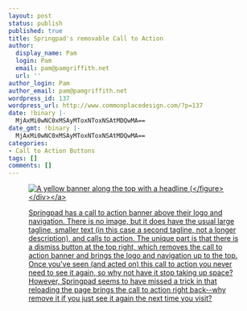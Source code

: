 ```yaml
---
layout: post
status: publish
published: true
title: Springpad's removable Call to Action
author:
  display_name: Pam
  login: Pam
  email: pam@pamgriffith.net
  url: ''
author_login: Pam
author_email: pam@pamgriffith.net
wordpress_id: 137
wordpress_url: http://www.commonplacedesign.com/?p=137
date: !binary |-
  MjAxMi0wNC0xMSAyMToxNToxNSAtMDQwMA==
date_gmt: !binary |-
  MjAxMi0wNC0xMSAyMToxNToxNSAtMDQwMA==
categories:
- Call to Action Buttons
tags: []
comments: []
---
```

<p><a href="http:&#47;&#47;www.commonplacedesign.com&#47;wp-content&#47;uploads&#47;springpad-dismissable-cta.png">
<div class="figure-wrapper">
<figure><img src="http:&#47;&#47;www.commonplacedesign.com&#47;wp-content&#47;uploads&#47;springpad-dismissable-cta.png" alt="A yellow banner along the top with a headline ("introducing smart notebooks.") a subheadline, and 3 sign up buttons in a row (sign up now, sign in with twitter, sign in with facebook). "Dismiss" with a small x icon appears in the top right. Below the banner is Springpad&#039;s logo and navigation." title="springpad-dismissable-cta" class="alignnone size-full wp-image-138" &#47;><&#47;figure><&#47;div><&#47;a></p>
<p>Springpad has a call to action banner above their logo and navigation. There is no image, but it does have the usual large tagline, smaller text (in this case a second tagline, not a longer description), and calls to action. The unique part is that there is a dismiss button at the top right, which removes the call to action banner and brings the logo and navigation up to the top. Once you've seen (and acted on) this call to action you never need to see it again, so why not have it stop taking up space? However, Springpad seems to have missed a trick in that reloading the page brings the call to action right back--why remove it if you just see it again the next time you visit?</p>
